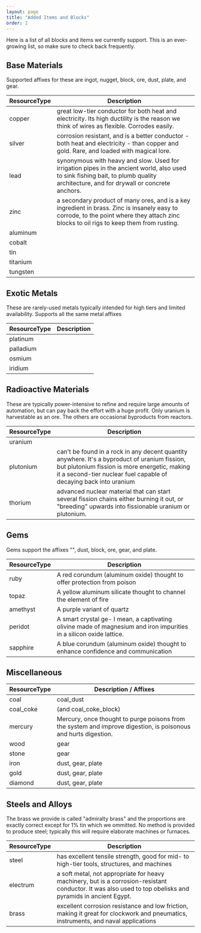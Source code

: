 ```yaml
---
layout: page
title: "Added Items and Blocks"
order: 2
---
```


Here is a list of all blocks and items we currently support. This is an ever-growing list, so make sure to check back frequently.

## Base Materials

Supported affixes for these are ingot, nugget, block, ore, dust, plate, and gear.

| ResourceType | Description |
|--------------|-------------|
| copper       | great low-tier conductor for both heat and electricity. Its high ductility is the reason we think of wires as flexible. Corrodes easily. |
| silver       | corrosion resistant, and is a better conductor - both heat and electricity - than copper and gold. Rare, and loaded with magical lore.   |
| lead         | synonymous with heavy and slow. Used for irrigation pipes in the ancient world, also used to sink fishing bait, to plumb quality architecture, and for drywall or concrete anchors.|
| zinc         | a secondary product of many ores, and is a key ingredient in brass. Zinc is insanely easy to corrode, to the point where they attach zinc blocks to oil rigs to keep them from rusting. |
| aluminum     | |
| cobalt       | |
| tin          | |
| titanium     | |
| tungsten     | |

## Exotic Metals

These are rarely-used metals typically intended for high tiers and limited availability. Supports all the same metal affixes

| ResourceType | Description |
|--------------|-------------|
| platinum     | |
| palladium    | |
| osmium       | |
| iridium      | |


## Radioactive Materials

These are typically power-intensive to refine and require large amounts of automation, but can pay back the effort with a huge profit. Only uranium is harvestable as an ore. The others are occasional byproducts from reactors.

| ResourceType | Description |
|--------------|-------------|
| uranium      | |
| plutonium    | can't be found in a rock in any decent quantity anywhere. It's a byproduct of uranium fission, but plutonium fission is more energetic, making it a second-tier nuclear fuel capable of decaying back into uranium |
| thorium      | advanced nuclear material that can start several fission chains either burning it out, or "breeding" upwards into fissionable uranium or plutonium. |


## Gems

Gems support the affixes "", dust, block, ore, gear, and plate.

| ResourceType | Description |
|--------------|-------------|
| ruby         | A red corundum (aluminum oxide) thought to offer protection from poison |
| topaz        | A yellow aluminum silicate thought to channel the element of fire |
| amethyst     | A purple variant of quartz |
| peridot      | A smart crystal ge- I mean, a captivating olivine made of magnesium and iron impurities in a silicon oxide lattice. |
| sapphire     | A blue corundum (aluminum oxide) thought to enhance confidence and communication |


## Miscellaneous

| ResourceType | Description / Affixes |
|--------------|-------------|
| coal         | coal_dust |
| coal_coke    | (and coal_coke_block) |
| mercury      | Mercury, once thought to purge poisons from the system and improve digestion, is poisonous and hurts digestion. |
| wood         | gear |
| stone        | gear |
| iron         | dust, gear, plate |
| gold         | dust, gear, plate |
| diamond      | dust, gear, plate |

## Steels and Alloys

The brass we provide is called "admiralty brass" and the proportions are exactly correct except for 1% tin which we ommitted. No method is provided to produce steel; typically this will require elaborate machines or furnaces.

| ResourceType | Description |
|--------------|-------------|
| steel    | has excellent tensile strength, good for mid- to high-tier tools, structures, and machines |
| electrum | a soft metal, not appropriate for heavy machinery, but is a corrosion-resistant conductor. It was also used to top obelisks and pyramids in ancient Egypt. |
| brass    | excellent corrosion resistance and low friction, making it great for clockwork and pneumatics, instruments, and naval applications |
